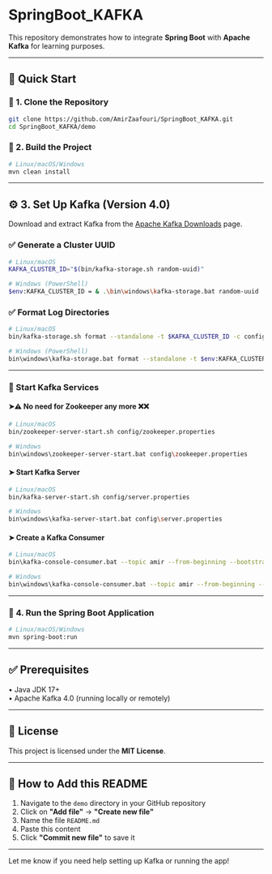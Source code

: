 # SpringBoot_KAFKA

This repository demonstrates how to integrate **Spring Boot** with **Apache Kafka** for learning purposes.

---

## 🚀 Quick Start

### 🔹 1. Clone the Repository

```bash
git clone https://github.com/AmirZaafouri/SpringBoot_KAFKA.git
cd SpringBoot_KAFKA/demo
```

### 🔹 2. Build the Project

```bash
# Linux/macOS/Windows
mvn clean install
```

---

## ⚙️ 3. Set Up Kafka (Version 4.0)

Download and extract Kafka from the [Apache Kafka Downloads](https://kafka.apache.org/downloads) page.

### ✅ Generate a Cluster UUID

```bash
# Linux/macOS
KAFKA_CLUSTER_ID="$(bin/kafka-storage.sh random-uuid)"

# Windows (PowerShell)
$env:KAFKA_CLUSTER_ID = & .\bin\windows\kafka-storage.bat random-uuid
```

### ✅ Format Log Directories

```bash
# Linux/macOS
bin/kafka-storage.sh format --standalone -t $KAFKA_CLUSTER_ID -c config/server.properties

# Windows (PowerShell)
bin\windows\kafka-storage.bat format --standalone -t $env:KAFKA_CLUSTER_ID -c config\server.properties
```

---

### 🔸 Start Kafka Services

#### ➤⚠️ No need for Zookeeper any more ❌❌

```bash
# Linux/macOS
bin/zookeeper-server-start.sh config/zookeeper.properties

# Windows
bin\windows\zookeeper-server-start.bat config\zookeeper.properties
```

#### ➤ Start Kafka Server

```bash
# Linux/macOS
bin/kafka-server-start.sh config/server.properties

# Windows
bin\windows\kafka-server-start.bat config\server.properties
```

#### ➤ Create a Kafka Consumer

```bash
# Linux/macOS
bin\kafka-console-consumer.bat --topic amir --from-beginning --bootstrap-server localhost:9092

# Windows
bin\windows\kafka-console-consumer.bat --topic amir --from-beginning --bootstrap-server localhost:9092
```

---

### 🔹 4. Run the Spring Boot Application

```bash
# Linux/macOS/Windows
mvn spring-boot:run
```

---


## ✅ Prerequisites

• Java JDK 17+  
• Apache Kafka 4.0 (running locally or remotely)

---

## 📄 License

This project is licensed under the **MIT License**.

---

## 📁 How to Add this README

1. Navigate to the `demo` directory in your GitHub repository  
2. Click on **"Add file"** → **"Create new file"**  
3. Name the file `README.md`  
4. Paste this content  
5. Click **"Commit new file"** to save it

---

Let me know if you need help setting up Kafka or running the app!
